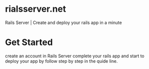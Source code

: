 # rialsserver.net
Rails Server | Create and deploy your rails app in a minute

# Get Started
create an account in Rails Server complete your rails app and start to deploy your app by follow step by step in the quide line.
